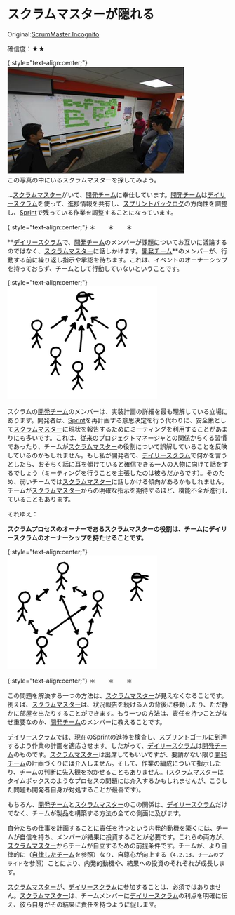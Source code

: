 # スクラムマスターが隠れる

 Original:[ScrumMaster Incognito](https://sites.google.com/a/scrumplop.org/published-patterns/value-stream/sprint/daily-scrum/scrummaster-incognito)

確信度：★★

{:style="text-align:center;"}
![ch02_31_30_ScrumMaster_Incognito1](Images/ch02_31_30_ScrumMaster_Incognito1.png)<br>
この写真の中にいるスクラムマスターを探してみよう。

…​[スクラムマスター](ch02_20_19_ScrumMaster.md)がいて、[開発チーム](ch02_14_14_Development_Team.md)に奉仕しています。[開発チーム](ch02_14_14_Development_Team.md)は[デイリースクラム](ch02_30_29_Daily_Scrum.md)を使って、進捗情報を共有し、​​[スプリントバックログ](ch03_39_72_Sprint_Backlog.md)の方向性を調整し、​[Sprint](https://sites.google.com/a/scrumplop.org/published-patterns/value-stream/sprint)で残っている作業を調整することになっています。

{:style="text-align:center;"}
＊　　＊　　＊

**[デイリースクラム](ch02_30_29_Daily_Scrum.md)で、[開発チーム](ch02_14_14_Development_Team.md)のメンバーが課題についてお互いに議論するのではなく、[スクラムマスター](ch02_20_19_ScrumMaster.md)に話しかけます。[開発チーム](ch02_14_14_Development_Team.md)**のメンバーが、行動する前に繰り返し指示や承認を待ちます。これは、イベントのオーナーシップを持っておらず、チームとして行動していないということです。

{:style="text-align:center;"}
![ch02_31_30_ScrumMaster_Incognito2](Images/ch02_31_30_ScrumMaster_Incognito2.png)

スクラムの[開発チーム](ch02_14_14_Development_Team.md)のメンバーは、実装計画の詳細を最も理解している立場にあります。開発者は、[Sprint](https://sites.google.com/a/scrumplop.org/published-patterns/value-stream/sprint)を再計画する意思決定を行う代わりに、安全策として[スクラムマスター](ch02_20_19_ScrumMaster.md)に現状を報告するためにミーティングを利用することがあまりにも多いです。これは、従来のプロジェクトマネージャとの関係からくる習慣であったり、チームが[スクラムマスター](ch02_20_19_ScrumMaster.md)の役割について誤解していることを反映しているのかもしれません。もし私が開発者で、[デイリースクラム](ch02_30_29_Daily_Scrum.md)で何かを言うとしたら、おそらく話に耳を傾けていると確信できる一人の人物に向けて話をするでしょう（ミーティングを行うことを主張したのは彼らだからです）。そのため、弱いチームでは[スクラムマスター](ch02_20_19_ScrumMaster.md)に話しかける傾向があるかもしれません。チームが[スクラムマスター](ch02_20_19_ScrumMaster.md)からの明確な指示を期待するほど、機能不全が進行していることもあります。

それゆえ：

**スクラムプロセスのオーナーであるスクラムマスターの役割は、チームにデイリースクラムのオーナーシップを持たせることです。**

{:style="text-align:center;"}
![ch02_31_30_ScrumMaster_Incognito3](Images/ch02_31_30_ScrumMaster_Incognito3.png)

{:style="text-align:center;"}
＊　　＊　　＊

この問題を解決する一つの方法は、[スクラムマスター](ch02_20_19_ScrumMaster.md)が見えなくなることです。例えば、[スクラムマスター](ch02_20_19_ScrumMaster.md)は、状況報告を続ける人の背後に移動したり、ただ静かに部屋を出たりすることができます。もう一つの方法は、責任を持つことがなぜ重要なのか、[開発チーム](ch02_14_14_Development_Team.md)のメンバーに教えることです。

[デイリースクラム](ch02_30_29_Daily_Scrum.md)では、現在の[Sprint](https://sites.google.com/a/scrumplop.org/published-patterns/value-stream/sprint)の進捗を検査し、​[スプリントゴール](ch03_38_71_Sprint_Goal.md)に到達するよう作業の計画を適応させます。したがって、[デイリースクラム](ch02_30_29_Daily_Scrum.md)は[開発チーム](ch02_14_14_Development_Team.md)のものです。[スクラムマスター](ch02_20_19_ScrumMaster.md)は出席してもいいですが、要請がない限り[開発チーム](ch02_14_14_Development_Team.md)の計画づくりには介入しません。そして、作業の編成について指示したり、チームの判断に先入観を抱かせることもありません。([スクラムマスター](ch02_20_19_ScrumMaster.md)はタイムボックスのようなプロセスの問題には介入するかもしれませんが、こうした問題も開発者自身が対処することが最善です)。

もちろん、[開発チーム](ch02_14_14_Development_Team.md)と[スクラムマスター](ch02_20_19_ScrumMaster.md)のこの関係は、[デイリースクラム](ch02_30_29_Daily_Scrum.md)だけでなく、チームが製品を構築する方法の全ての側面に及びます。

自分たちの仕事を計画することに責任を持つという内発的動機を築くには、チームが自信を持ち、メンバーが結果に投資することが必要です。これらの両方が、[スクラムマスター](ch02_20_19_ScrumMaster.md)からチームが自立するための前提条件です。チームが、より自律的に（[自律したチーム](ch02_16_16_Autonomous_Team.md)​を参照）なり、自尊心が向上する（`4.2.13. チームのプライド`を参照）ことにより、内発的動機や、結果への投資のそれぞれが成長します。

[スクラムマスター](ch02_20_19_ScrumMaster.md)が、[デイリースクラム](ch02_30_29_Daily_Scrum.md)に参加することは、必須ではありません。[スクラムマスター](ch02_20_19_ScrumMaster.md)は、チームメンバーに[デイリースクラム](ch02_30_29_Daily_Scrum.md)の利点を明確に伝え、彼ら自身がその結果に責任を持つように促します。

